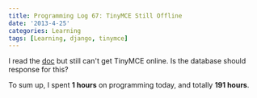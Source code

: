```yaml
---
title: Programming Log 67: TinyMCE Still Offline
date: '2013-4-25'
categories: Learning
tags: [Learning, django, tinymce]
---
```


I read the [doc](http://django-tinymce.readthedocs.org/en/latest/usage.html) but still can't get TinyMCE online. Is the database should response for this?

To sum up, I spent **1 hours** on programming today, and totally **191 hours**.